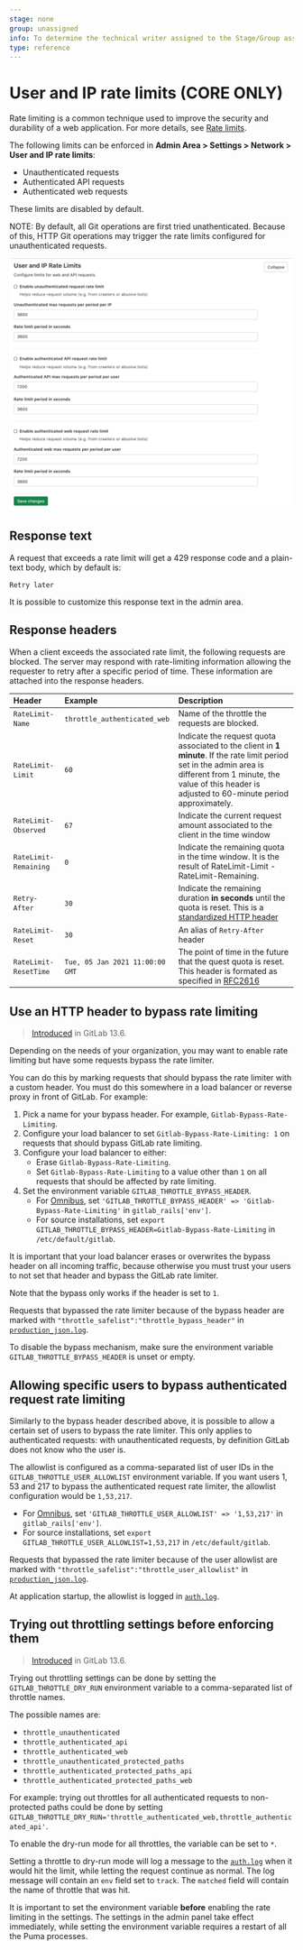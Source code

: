 ```yaml
---
stage: none
group: unassigned
info: To determine the technical writer assigned to the Stage/Group associated with this page, see https://about.gitlab.com/handbook/engineering/ux/technical-writing/#assignments
type: reference
---
```


# User and IP rate limits **(CORE ONLY)**

Rate limiting is a common technique used to improve the security and durability
of a web application. For more details, see
[Rate limits](../../../security/rate_limits.md).

The following limits can be enforced in **Admin Area > Settings > Network > User and
IP rate limits**:

- Unauthenticated requests
- Authenticated API requests
- Authenticated web requests

These limits are disabled by default.

NOTE:
By default, all Git operations are first tried unathenticated. Because of this, HTTP Git operations may trigger the rate limits configured for unauthenticated requests.

![user-and-ip-rate-limits](img/user_and_ip_rate_limits.png)

## Response text

A request that exceeds a rate limit will get a 429 response code and a
plain-text body, which by default is:

```plaintext
Retry later
```

It is possible to customize this response text in the admin area.

## Response headers

When a client exceeds the associated rate limit, the following requests are
blocked. The server may respond with rate-limiting information allowing the
requester to retry after a specific period of time. These information are
attached into the response headers.

| Header                | Example                         | Description                                                                                                                                                                                                             |
|:----------------------|:--------------------------------|:-------------------------------------------------------------------------------------------------------------------------------------------------------------------------------------------------------------------------|
| `RateLimit-Name`      | `throttle_authenticated_web`    | Name of the throttle the requests are blocked.                                                                                                                                                                          |
| `RateLimit-Limit`     | `60`                            | Indicate the request quota associated to the client in **1 minute**. If the rate limit period set in the admin area is different from 1 minute, the value of this header is adjusted to 60-minute period approximately. |
| `RateLimit-Observed`  | `67`                            | Indicate the current request amount associated to the client in the time window                                                                                                                                         |
| `RateLimit-Remaining` | `0`                             | Indicate the remaining quota in the time window. It is the result of RateLimit-Limit - RateLimit-Remaining.                                                                                                             |
| `Retry-After`         | `30`                            | Indicate the remaining duration **in seconds** until the quota is reset. This is a [standardized HTTP header](https://developer.mozilla.org/en-US/docs/Web/HTTP/Headers/Retry-After)                                    |
| `RateLimit-Reset`     | `30`                            | An alias of `Retry-After` header                                                                                                                                                                                        |
| `RateLimit-ResetTime` | `Tue, 05 Jan 2021 11:00:00 GMT` | The point of time in the future that the quest quota is reset. This header is formated as specified in [RFC2616](https://tools.ietf.org/html/rfc2616#section-3.3.1)                                                     |

## Use an HTTP header to bypass rate limiting

> [Introduced](https://gitlab.com/gitlab-com/gl-infra/scalability/-/issues/622) in GitLab 13.6.

Depending on the needs of your organization, you may want to enable rate limiting
but have some requests bypass the rate limiter.

You can do this by marking requests that should bypass the rate limiter with a custom
header. You must do this somewhere in a load balancer or reverse proxy in front of
GitLab. For example:

1. Pick a name for your bypass header. For example, `Gitlab-Bypass-Rate-Limiting`.
1. Configure your load balancer to set `Gitlab-Bypass-Rate-Limiting: 1` on requests
   that should bypass GitLab rate limiting.
1. Configure your load balancer to either:
   - Erase `Gitlab-Bypass-Rate-Limiting`.
   - Set `Gitlab-Bypass-Rate-Limiting` to a value other than `1` on all requests that
     should be affected by rate limiting.
1. Set the environment variable  `GITLAB_THROTTLE_BYPASS_HEADER`.
   - For [Omnibus](https://docs.gitlab.com/omnibus/settings/environment-variables.html),
     set `'GITLAB_THROTTLE_BYPASS_HEADER' => 'Gitlab-Bypass-Rate-Limiting'` in `gitlab_rails['env']`.
   - For source installations, set `export GITLAB_THROTTLE_BYPASS_HEADER=Gitlab-Bypass-Rate-Limiting`
     in `/etc/default/gitlab`.

It is important that your load balancer erases or overwrites the bypass
header on all incoming traffic, because otherwise you must trust your
users to not set that header and bypass the GitLab rate limiter.

Note that the bypass only works if the header is set to `1`.

Requests that bypassed the rate limiter because of the bypass header
are marked with `"throttle_safelist":"throttle_bypass_header"` in
[`production_json.log`](../../../administration/logs.md#production_jsonlog).

To disable the bypass mechanism, make sure the environment variable
`GITLAB_THROTTLE_BYPASS_HEADER` is unset or empty.

## Allowing specific users to bypass authenticated request rate limiting

Similarly to the bypass header described above, it is possible to allow
a certain set of users to bypass the rate limiter. This only applies
to authenticated requests: with unauthenticated requests, by definition
GitLab does not know who the user is.

The allowlist is configured as a comma-separated list of user IDs in
the `GITLAB_THROTTLE_USER_ALLOWLIST` environment variable. If you want
users 1, 53 and 217 to bypass the authenticated request rate limiter,
the allowlist configuration would be `1,53,217`.

- For [Omnibus](https://docs.gitlab.com/omnibus/settings/environment-variables.html),
  set `'GITLAB_THROTTLE_USER_ALLOWLIST' => '1,53,217'` in `gitlab_rails['env']`.
- For source installations, set `export GITLAB_THROTTLE_USER_ALLOWLIST=1,53,217`
  in `/etc/default/gitlab`.

Requests that bypassed the rate limiter because of the user allowlist
are marked with `"throttle_safelist":"throttle_user_allowlist"` in
[`production_json.log`](../../../administration/logs.md#production_jsonlog).

At application startup, the allowlist is logged in [`auth.log`](../../../administration/logs.md#authlog).

## Trying out throttling settings before enforcing them

> [Introduced](https://gitlab.com/gitlab-com/gl-infra/scalability/-/issues/629) in GitLab 13.6.

Trying out throttling settings can be done by setting the
`GITLAB_THROTTLE_DRY_RUN` environment variable to a comma-separated
list of throttle names.

The possible names are:

- `throttle_unauthenticated`
- `throttle_authenticated_api`
- `throttle_authenticated_web`
- `throttle_unauthenticated_protected_paths`
- `throttle_authenticated_protected_paths_api`
- `throttle_authenticated_protected_paths_web`

For example: trying out throttles for all authenticated requests to
non-protected paths could be done by setting
`GITLAB_THROTTLE_DRY_RUN='throttle_authenticated_web,throttle_authenticated_api'`.

To enable the dry-run mode for all throttles, the variable can be set
to `*`.

Setting a throttle to dry-run mode will log a message to the
[`auth.log`](../../../administration/logs.md#authlog) when it would
hit the limit, while letting the request continue as normal. The log
message will contain an `env` field set to `track`. The `matched`
field will contain the name of throttle that was hit.

It is important to set the environment variable **before** enabling
the rate limiting in the settings. The settings in the admin panel
take effect immediately, while setting the environment variable
requires a restart of all the Puma processes.

<!-- ## Troubleshooting

Include any troubleshooting steps that you can foresee. If you know beforehand what issues
one might have when setting this up, or when something is changed, or on upgrading, it's
important to describe those, too. Think of things that may go wrong and include them here.
This is important to minimize requests for support, and to avoid doc comments with
questions that you know someone might ask.

Each scenario can be a third-level heading, e.g. `### Getting error message X`.
If you have none to add when creating a doc, leave this section in place
but commented out to help encourage others to add to it in the future. -->
